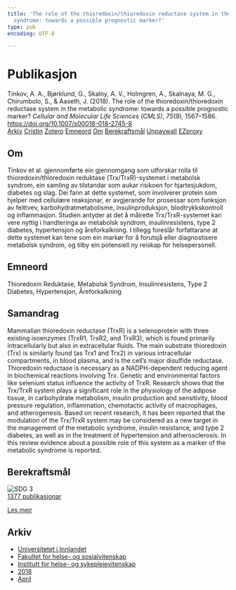 ```yaml
---
title: 'The role of the thioredoxin/thioredoxin reductase system in the metabolic
  syndrome: towards a possible prognostic marker?'
type: pub
encoding: UTF-8

---
```

<h1>Publikasjon</h1>
<article id="csl-bib-container-UGFCQMVP" class="csl-bib-container">
  <div class="csl-bib-body"> <div class="csl-entry">Tinkov, A. A., Bjørklund, G., Skalny, A. V., Holmgren, A., Skalnaya, M. G., Chirumbolo, S., &#38; Aaseth, J. (2018). The role of the thioredoxin/thioredoxin reductase system in the metabolic syndrome: towards a possible prognostic marker? <i>Cellular and Molecular Life Sciences (CMLS)</i>, <i>75</i>(9), 1567–1586. <a href="https://doi.org/10.1007/s00018-018-2745-8">https://doi.org/10.1007/s00018-018-2745-8</a></div> </div>
  <div class="csl-bib-buttons">
    <a href="#taxonomy-article-UGFCQMVP" alt="archive" class="csl-bib-button">Arkiv</a>
    <a href="https://app.cristin.no/results/show.jsf?id=1581022" alt="Cristin" class="csl-bib-button">Cristin</a>
    <a href="http://zotero.org/groups/5881554/items/UGFCQMVP" alt="Zotero" class="csl-bib-button">Zotero</a>
    <a href="#keywords-article-UGFCQMVP" alt="keywords" class="csl-bib-button">Emneord</a>
    <a href="#about-article-UGFCQMVP" alt="about_pub" class="csl-bib-button">Om</a>
    <a href="#sdg-article-UGFCQMVP" alt="sdg" class="csl-bib-button">Berekraftsmål</a>
    <a href="https://www.ncbi.nlm.nih.gov/pmc/articles/PMC11105605" alt="Unpaywall" class="csl-bib-button">Unpaywall</a>
    <a href="https://www.ncbi.nlm.nih.gov/pmc/articles/PMC11105605" alt="EZproxy" class="csl-bib-button">EZproxy</a>
  </div>
  <div id="csl-bib-meta-container-UGFCQMVP"></div>
</article>
<div id="csl-bib-meta-UGFCQMVP" class="csl-bib-meta">
  <article id="about-article-UGFCQMVP" class="about_pub-article">
    <h1>Om</h1>
    Tinkov et al. gjennomførte ein gjennomgang som utforskar rolla til thioredoxin/thioredoxin reduktase (Trx/TrxR)-systemet i metabolsk syndrom, ein samling av tilstandar som aukar risikoen for hjartesjukdom, diabetes og slag. Dei fann at dette systemet, som involverer protein som hjelper med cellulære reaksjonar, er avgjerande for prosessar som funksjon av feittvev, karbohydratmetabolisme, insulinproduksjon, blodtrykkskontroll og inflammasjon. Studien antyder at det å målrette Trx/TrxR-systemet kan vere nyttig i handteringa av metabolsk syndrom, insulinresistens, type 2 diabetes, hypertensjon og åreforkalkning. I tillegg foreslår forfattarane at dette systemet kan tene som ein markør for å forutsjå eller diagnostisere metabolsk syndrom, og tilby ein potensiell ny reiskap for helsepersonell.
  </article>
  <article id="keywords-article-UGFCQMVP" class="keywords-article">
    <h1>Emneord</h1>
    Thioredoxin Reduktase, Metabolsk Syndrom, Insulinresistens, Type 2 Diabetes, Hypertensjon, Åreforkalkning
  </article>
  <article id="abstract-article-UGFCQMVP" class="abstract-article">
    <h1>Samandrag</h1>
    Mammalian thioredoxin reductase (TrxR) is a selenoprotein with three existing isoenzymes (TrxR1, TrxR2, and TrxR3), which is found primarily intracellularly but also in extracellular fluids. The main substrate thioredoxin (Trx) is similarly found (as Trx1 and Trx2) in various intracellular compartments, in blood plasma, and is the cell’s major disulfide reductase. Thioredoxin reductase is necessary as a NADPH-dependent reducing agent in biochemical reactions involving Trx. Genetic and environmental factors like selenium status influence the activity of TrxR. Research shows that the Trx/TrxR system plays a significant role in the physiology of the adipose tissue, in carbohydrate metabolism, insulin production and sensitivity, blood pressure regulation, inflammation, chemotactic activity of macrophages, and atherogenesis. Based on recent research, it has been reported that the modulation of the Trx/TrxR system may be considered as a new target in the management of the metabolic syndrome, insulin resistance, and type 2 diabetes, as well as in the treatment of hypertension and atherosclerosis. In this review evidence about a possible role of this system as a marker of the metabolic syndrome is reported.
  </article>
  <article id="sdg-article-UGFCQMVP" class="sdg-article">
    <h1>Berekraftsmål</h1>
    <div class="sdg-container"><div id="sdg3" class="sdg">
        <img src="{{< params subfolder >}}images/sdg/sdg03_nn.png" class="image" alt="SDG 3">
        <div class="sdg-overlay">
          <a href="{{< params subfolder >}}nn/archive/?sdg=3#archive" class="sdg-publication-count"><span>1377</span> publikasjonar</a>
          <p><a href="https://fn.no/om-fn/fns-baerekraftsmaal/god-helse-og-livskvalitet?lang=nno-NO" class="sdg-read-more">Les meir</a></p>
        </div>
      </div></div>
  </article>
  <article id="taxonomy-article-UGFCQMVP" class="taxonomy-article">
    <h1>Arkiv</h1>
    <ul>
      <li><a href="{{< params subfolder >}}nn/archive/?key=3DCRN523">Universitetet i Innlandet</a></li>
      <li><a href="{{< params subfolder >}}nn/archive/?key=IDKFS3MX">Fakultet for helse- og sosialvitenskap</a></li>
      <li><a href="{{< params subfolder >}}nn/archive/?key=GTV4ECMZ">Institutt for helse- og sykepleievitenskap</a></li>
      <li><a href="{{< params subfolder >}}nn/archive/?key=676HMQBA">2018</a></li>
      <li><a href="{{< params subfolder >}}nn/archive/?key=JSBENWRD">April</a></li>
    </ul>
  </article>
</div>
